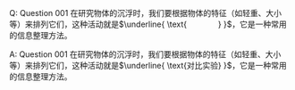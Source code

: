 Q: Question 001 在研究物体的沉浮时，我们要根据物体的特征（如轻重、大小等）来排列它们，这种活动就是$\underline{ \text{　　　　} }$，它是一种常用的信息整理方法。

A: Question 001 在研究物体的沉浮时，我们要根据物体的特征（如轻重、大小等）来排列它们，这种活动就是$\underline{ \text{对比实验} }$，它是一种常用的信息整理方法。